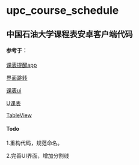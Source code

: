 # upc_course_schedule
## 中国石油大学课程表安卓客户端代码
#### 参考于：
[课表提醒app](https://blog.csdn.net/ns_code/article/details/11269957?utm_medium=distribute.pc_relevant.none-task-blog-baidujs_title-3&spm=1001.2101.3001.4242)

[界面跳转](https://blog.csdn.net/matken/article/details/105820665)

[课表ui](https://www.wanandroid.com/blog/show/2117)

[U课表](https://github.com/Wangs121/UPC_Schedule)

[TableView](https://github.com/DevMeteor/TableView)

#### Todo
1.重构代码，规范命名。

2.完善UI界面，增加分割线

